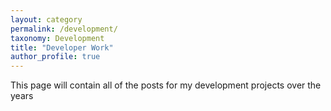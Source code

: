 ```yaml
---
layout: category
permalink: /development/
taxonomy: Development
title: "Developer Work"
author_profile: true
---
```


This page will contain all of the posts for my development projects over the years
